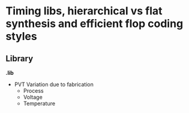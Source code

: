 # Timing libs, hierarchical vs flat synthesis and efficient flop coding styles
## Library
**.lib**
+ PVT Variation due to fabrication
   - Process
   - Voltage
   - Temperature
